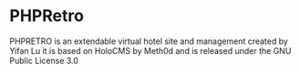 # PHPRetro
PHPRETRO is an extendable virtual hotel site and management created by Yifan Lu it is based on HoloCMS by Meth0d and is released under the GNU Public License 3.0
